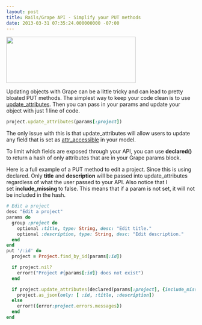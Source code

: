 ```yaml
---
layout: post
title: Rails/Grape API - Simplify your PUT methods
date: 2013-03-31 07:35:24.000000000 -07:00
---
```

<img alt="" src="https://dl.dropbox.com/u/18216283/blog/grape_logo.png" width="344" height="123" />

Updating objects with Grape can be a little tricky and can lead to pretty bloated PUT methods. The simplest way to keep your code clean is to use <a href="http://apidock.com/rails/ActiveRecord/Base/update_attributes">update_attributes</a>. Then you can pass in your params and update your object with just 1 line of code.
```ruby
project.update_attributes(params[:project])
```
The only issue with this is that update_attributes will allow users to update any field that is set as <a href="http://apidock.com/rails/ActiveRecord/Base/attr_accessible/class">attr_accessible</a> in your model.

To limit which fields are exposed through your API, you can use <strong>declared()</strong> to return a hash of only attributes that are in your Grape params block.

Here is a full example of a PUT method to edit a project. Since this is using declared. Only <strong>title</strong> and <strong>description</strong> will be passed into update_attributes regardless of what the user passed to your API. Also notice that I set <strong>include\_missing </strong>to false. This means that if a param is not set, it will not be included in the hash.

```ruby
# Edit a project
desc "Edit a project"
params do
  group :project do
    optional :title, type: String, desc: "Edit title."
    optional :description, type: String, desc: "Edit description."
  end
end
put '/:id' do
  project = Project.find_by_id(params[:id])

  if project.nil?
    error!("Project #{params[:id]} does not exist")
  end

  if project.update_attributes(declared(params[:project], {include_missing: false}))
    project.as_json(only: [ :id, :title, :description])
  else
    error!({error:project.errors.messages})
  end
end
```
